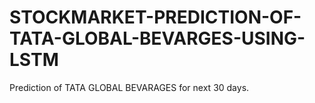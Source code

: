 # STOCKMARKET-PREDICTION-OF-TATA-GLOBAL-BEVARGES-USING-LSTM
Prediction of TATA GLOBAL BEVARAGES for next 30 days.
